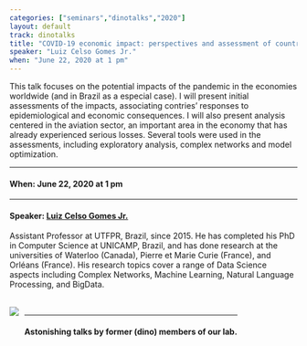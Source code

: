 ```yaml
---
categories: ["seminars","dinotalks","2020"]
layout: default
track: dinotalks
title: "COVID-19 economic impact: perspectives and assessment of countries’ response and their consequences"
speaker: "Luiz Celso Gomes Jr."
when: "June 22, 2020 at 1 pm"
---
```


This talk focuses on the potential impacts of the pandemic in the economies worldwide (and in Brazil as a especial case). I will present initial assessments of the impacts, associating contries’ responses to epidemiological and economic consequences. I will also present analysis centered in the aviation sector, an important area in the economy that has already experienced serious losses. Several tools were used in the assessments, including exploratory analysis, complex networks and model optimization.

<hr>

#### When: June 22, 2020 at 1 pm

<hr>

#### Speaker: [Luiz Celso Gomes Jr.](http://dainf.ct.utfpr.edu.br/~gomesjr/)

Assistant Professor at UTFPR, Brazil, since 2015. He has completed his PhD in Computer Science at UNICAMP, Brazil, and has done research at the universities of Waterloo (Canada), Pierre et Marie Curie (France), and Orléans (France). His research topics cover a range of Data Science aspects including Complex Networks, Machine Learning, Natural Language Processing, and BigData.

<br>

<img align="left" style="margin-right:10px" src="../../../../images/tracks/dinotalks.png">
<div style="height:96px;display:inline-block;"><hr><h4 style="vertical-align:middle;">Astonishing talks by former (dino) members of our lab.</h4></div>
